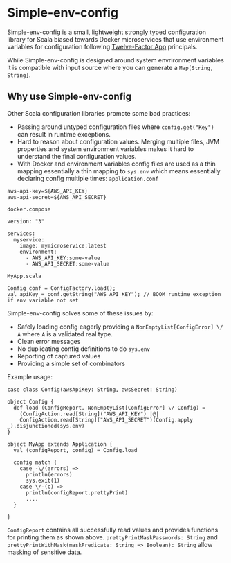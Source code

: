 # Simple-env-config
Simple-env-config is a small, lightweight strongly typed configuration library for Scala biased towards Docker microservices that use environment variables for configuration following [Twelve-Factor App](https://12factor.net/) principals.

While Simple-env-config is designed around system envrironment variables it is compatible with input source where you can generate a `Map[String, String]`.

## Why use Simple-env-config
Other Scala configuration libraries promote some bad practices:

- Passing around untyped configuration files where `config.get("Key")` can result in runtime exceptions. 
- Hard to reason about configuration values. Merging multiple files, JVM properties and system environment variables makes it hard to understand the final configuration values.
- With Docker and environment variables config files are used as a thin mapping essentially a thin mapping to `sys.env` which means essentially declaring config multiple times:
`application.conf`
```
aws-api-key=${AWS_API_KEY}
aws-api-secret=${AWS_API_SECRET}
```

`docker.compose`
```
version: "3"

services:
  myservice:
    image: mymicroservice:latest
    environment:
      - AWS_API_KEY:some-value
      - AWS_API_SECRET:some-value
```

`MyApp.scala`
```
Config conf = ConfigFactory.load();
val apiKey = conf.getString("AWS_API_KEY"); // BOOM runtime exception if env variable not set
```

Simple-env-config solves some of these issues by:
- Safely loading config eagerly providing a `NonEmptyList[ConfigError] \/ A` where `A` is a validated real type.
- Clean error messages
- No duplicating config definitions to do `sys.env`
- Reporting of captured values
- Providing a simple set of combinators

Example usage:
```
case class Config(awsApiKey: String, awsSecret: String)

object Config {
  def load (ConfigReport, NonEmptyList[ConfigError] \/ Config) =
    (ConfigAction.read[String]("AWS_API_KEY") |@| 
    ConfigAction.read[String]("AWS_API_SECRET")(Config.apply _).disjunctioned(sys.env)
}

object MyApp extends Application {
  val (configReport, config) = Config.load
  
  config match {
    case -\/(errors) =>
      println(errors)
      sys.exit(1)
    case \/-(c) =>
      println(configReport.prettyPrint)
      ....
  }

}
``` 

`ConfigReport` contains all successfully read values and provides functions for printing them as shown above. 
`prettyPrintMaskPasswords: String` and `prettyPrintWithMask(maskPredicate: String => Boolean): String` allow masking of sensitive data.
